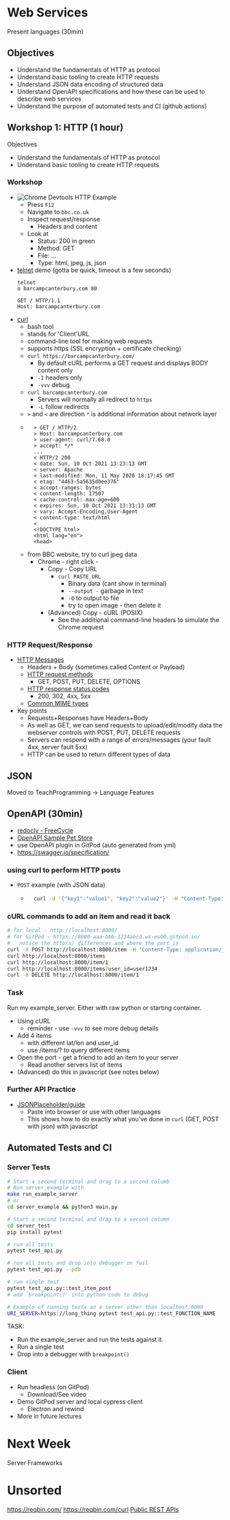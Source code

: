 Web Services
============

Present languages (30min)


Objectives
----------

* Understand the fundamentals of HTTP as protocol
* Understand basic tooling to create HTTP requests
* Understand JSON data encoding of structured data
* Understand OpenAPI specifications and how these can be used to describe web services
* Understand the purpose of automated tests and CI (github actions)


Workshop 1: HTTP (1 hour)
----------------

Objectives
* Understand the fundamentals of HTTP as protocol
* Understand basic tooling to create HTTP requests

### Workshop

* ![Chrome Devtools HTTP Example](./images/chrome_devtools_http.gif)
    * Press `F12`
    * Navigate to `bbc.co.uk`
    * Inspect request/response
        * Headers and content
    * Look at
        * Status: 200 in green
        * Method: GET
        * File: ...
        * Type: html, jpeg, js, json
* [telnet](https://en.wikipedia.org/wiki/Telnet) demo (gotta be quick, timeout is a few seconds)
    ```
    telnet
    o barcampcanterbury.com 80
    ```
    ```
    GET / HTTP/1.1
    Host: barcampcanterbury.com
    ```
* [curl](https://en.wikipedia.org/wiki/CURL)
    * bash tool
    * stands for 'Client'URL
    * command-line tool for making web requests
    * supports https (SSL encryption + certificate checking)
    * `curl https://barcampcanterbury.com/`
        * By default cURL performs a GET request and displays BODY content only
        * `-I` headers only
        * `-vvv` debug
    * `curl barcampcanterbury.com`
        * Servers will normally all redirect to `https`
        * `-L` follow redirects
    * `>` and `<` are direction `*` is additional information about network layer
    * ```
        > GET / HTTP/2
        > Host: barcampcanterbury.com
        > user-agent: curl/7.68.0
        > accept: */*
        ...
        < HTTP/2 200
        < date: Sun, 10 Oct 2021 13:23:13 GMT
        < server: Apache
        < last-modified: Mon, 11 May 2020 18:17:45 GMT
        < etag: "4463-5a5635d0ee376"
        < accept-ranges: bytes
        < content-length: 17507
        < cache-control: max-age=600
        < expires: Sun, 10 Oct 2021 13:33:13 GMT
        < vary: Accept-Encoding,User-Agent
        < content-type: text/html
        <
        <!DOCTYPE html>
        <html lang="en">
        <head>
        ```
    * from BBC website, try to curl jpeg data
        * Chrome - right click - 
            * Copy - Copy URL
                * `curl PASTE_URL`
                    * Binary data (cant show in terminal)
                    * `--output -` garbage in text
                    * `-O` to output to file
                    * try to open image - then delete it
            * (Advanced) Copy - cURL (POSIX)
                * See the additional command-line headers to simulate the Chrome request

### HTTP Request/Response
* [HTTP Messages](https://developer.mozilla.org/en-US/docs/Web/HTTP/Messages)
    * Headers + Body (sometimes called Content or Payload)
    * [HTTP request methods](https://developer.mozilla.org/en-US/docs/Web/HTTP/Methods)
        * GET, POST, PUT, DELETE, OPTIONS
    * [HTTP response status codes](https://developer.mozilla.org/en-US/docs/Web/HTTP/Status)
        * 200, 302, 4xx, 5xx
    * [Common MIME types](https://developer.mozilla.org/en-US/docs/Web/HTTP/Basics_of_HTTP/MIME_types/Common_types)
* Key points
    * Requests+Responses have Headers+Body
    * As well as GET, we can send requests to upload/edit/modify data the webserver controls with POST, PUT, DELETE requests
    * Servers can respond with a range of errors/messages (your fault 4xx, server fault 5xx)
    * HTTP can be used to return different types of data

JSON
----

Moved to TeachProgramming -> Language Features


OpenAPI (30min)
-------

* [redocly - FreeCycle](https://redocly.github.io/redoc/?url=https://raw.githubusercontent.com/calaldees/frameworks_and_languages_module/main/openapi.yml)
* [OpenAPI Sample Pet Store](https://redocly.github.io/redoc/)
* use OpenAPI plugin in GitPod (auto generated from yml)
* https://swagger.io/specification/


### using curl to perform HTTP posts

* `POST` example (with JSON data)
    * ```bash
        curl -d '{"key1":"value1", "key2":"value2"}' -H "Content-Type: application/json" -X POST http://localhost:3000/data
        ```

### cURL commands to add an item and read it back
```bash
# for local - http://localhost:8000/
# for GitPod - https://8000-aaa-bbb-1234abcd.ws-eu00.gitpod.io/
#   notice the http(s) differences and where the port is
curl -X POST http://localhost:8000/item -H "Content-Type: application/json" -d '{"user_id": "user1234", "keywords": ["hammer", "nails", "tools"], "description": "A hammer and nails set. In canterbury", "lat": 51.2798438, "lon": 1.0830275}'
curl http://localhost:8000/items
curl http://localhost:8000/item/1
curl http://localhost:8000/items?user_id=user1234
curl -X DELETE http://localhost:8000/item/1
```

### Task

Run my example_server. Either with raw python or starting container.

* Using cURL
    * reminder - use `-vvv` to see more debug details
* Add 4 items
    * with different lat/lon and user_id
    * use /items/? to query different items
* Open the port - get a friend to add an item to your server
    * Read another servers list of items
* (Advanced) do this in javascript (see notes below)


### Further API Practice
* [JSONPlaceholder/guide](https://jsonplaceholder.typicode.com/guide/)
    * Paste into browser or use with other languages
    * This shows how to do exactly what you've done in `curl` (GET, POST with json) with javascript


Automated Tests and CI
----------------------

### Server Tests

```bash
# Start a second terminal and drag to a second columb
# Run server_example with
make run_example_server
# or
cd server_example && python3 main.py
```
```bash
# Start a second terminal and drag to a second column
cd server_test
pip install pytest

# run all tests
pytest test_api.py

# run all tests and drop into debugger on fail
pytest test_api.py --pdb

# run single test
pytest test_api.py::test_item_post
# add `breakpoint()` into python code to debug

# Example of running tests an a server other than localhost:8000
URI_SERVER=https://long_thing pytest test_api.py::test_FUNCTION_NAME
```

TASK: 
* Run the example_server and run the tests against it.
* Run a single test
* Drop into a debugger with `breakpoint()`

### Client

* Run headless (on GitPod)
    * Download/See video
* Demo GitPod server and local cypress client
    * Electron and rewind
* More in future lectures


Next Week
=========

Server Frameworks


Unsorted
========

https://reqbin.com/
https://reqbin.com/curl
[Public REST APIs](https://documenter.getpostman.com/view/8854915/Szf7znEe)